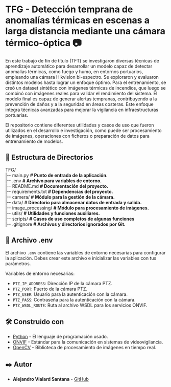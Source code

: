 # TFG - Detección temprana de anomalías térmicas en escenas a larga distancia mediante una cámara térmico-óptica 📷

En este trabajo de fin de título (TFT) se investigaron diversas técnicas de aprendizaje automático para desarrollar un modelo capaz de detectar anomalías térmicas, como fuego y humo, en entornos portuarios, empleando una cámara Hikvision bi-espectro. Se exploraron y evaluaron distintos modelos hasta lograr un enfoque óptimo. Para el entrenamiento, se creó un dataset sintético con imágenes térmicas de incendios, que luego se combinó con imágenes reales para validar el rendimiento del sistema. El modelo final es capaz de generar alertas tempranas, contribuyendo a la prevención de daños y a la seguridad en áreas costeras. Este enfoque integra técnicas avanzadas para mejorar la vigilancia en infraestructuras portuarias.

El repositorio contiene diferentes utilidades y casos de uso que fueron utilizados en el desarrollo e investigación, como puede ser procesamiento de imágenes, operaciones con ficheros o preparación de datos para entrenamiento de modelos.

## 📁 Estructura de Directorios

TFG/ <br>
|-- main.py **# Punto de entrada de la aplicación.** <br>
|-- .env **# Archivo para variables de entorno.** <br>
|-- README.md **# Documentación del proyecto.** <br>
|-- requirements.txt **# Dependencias del proyecto.** <br>
|-- camera/ **# Módulo para la gestión de la cámara.** <br>
|-- data/ **# Directorio para almacenar datos de entrada y salida.** <br>
|-- image_processing/ **# Módulo para procesamiento de imágenes.** <br>
|-- utils/ **# Utilidades y funciones auxiliares.** <br>
|-- scripts/ **# Casos de uso completos de algunas funciones** <br>
|-- .gitignore **# Archivos y directorios ignorados por Git.** <br>

## 📄 Archivo .env

El archivo `.env` contiene las variables de entorno necesarias para configurar la aplicación. Debes crear este archivo e inicializar las variables con tus parámetros.

Variables de entorno necesarias:

- `PTZ_IP_ADDRESS`: Dirección IP de la cámara PTZ.
- `PTZ_PORT`: Puerto de la cámara PTZ.
- `PTZ_USER`: Usuario para la autenticación con la cámara.
- `PTZ_PASS`: Contraseña para la autenticación con la cámara.
- `PTZ_WSDL_ROUTE`: Ruta al archivo WSDL para los servicios ONVIF.

## 🛠️ Construido con

- [Python](https://www.python.org/) - El lenguaje de programación usado.
- [ONVIF](https://www.onvif.org/) - Estándar para la comunicación en sistemas de videovigilancia.
- [OpenCV](https://opencv.org/) - Biblioteca de procesamiento de imágenes en tiempo real.

## ✒️ Autor

- **Alejandro Vialard Santana**  - [GitHub](https://github.com/AlejandroVialardSantana)
